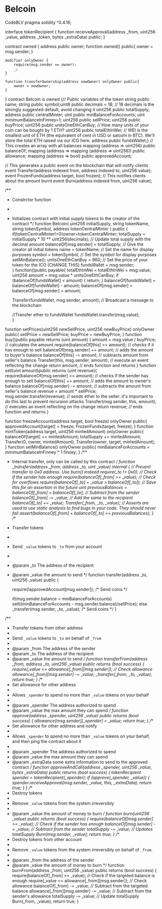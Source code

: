 # Belcoin
CodeBLV
pragma solidity ^0.4.16;

interface tokenRecipient { function receiveApproval(address _from, uint256 _value, address _token, bytes _extraData) public; }

contract owned { address public owner;
function owned() public{
        owner = msg.sender;
    }

    modifier onlyOwner {
        require(msg.sender == owner);
        _;
    }

    function transferOwnership(address newOwner) onlyOwner public{
        owner = newOwner;
    }
}
contract Belcoin is owned {// Public variables of the token string public name; string public symbol;uint8 public decimals = 18; // 18 decimals is the strongly suggested default, avoid changing it uint256 public totalSupply; address public centralMinter; uint public minBalanceForAccounts; uint minimumBalanceInFinney=1; uint256 public sellPrice; uint256 public buyPrice; uint256 public unitsOneEthCanBuy; // How many units of your coin can be bought by 1 ETH? uint256 public totalEthInWei; // WEI is the smallest unit of ETH (the equivalent of cent in USD or satoshi in BTC). We'll store the total ETH raised via our ICO here.
address public fundsWallet;}
// This creates an array with all balances
mapping (address => uint256) public balanceOf;
mapping (address => mapping (address => uint256)) public allowance;
 mapping (address => bool) public approvedAccount;

// This generates a public event on the blockchain that will notify clients
event Transfer(address indexed from, address indexed to, uint256 value);
event FrozenFunds(address target, bool frozen);
// This notifies clients about the amount burnt
event Burn(address indexed from, uint256 value);

/**
 * Constrctor function
 *
 * Initializes contract with initial supply tokens to the creator of the contract
 */
function Belcoin(
    uint256 initialSupply,
    string tokenName,
    string tokenSymbol,
    address tokenCentralMinter
    ) 
    public {
    if(tokenCentralMinter!=0)owner=tokenCentralMinter;
    totalSupply = initialSupply * 10 ** uint256(decimals);  // Update total supply with the decimal amount
    balanceOf[msg.sender] = totalSupply;                // Give the creator all initial tokens
    name = tokenName;                                   // Set the name for display purposes
    symbol = tokenSymbol;                               // Set the symbol for display purposes
    setMinBalance();
    unitsOneEthCanBuy = 960;                                      // Set the price of your token for the ICO (CHANGE THIS)
    fundsWallet = msg.sender;   
}
function()public payable{ totalEthInWei = totalEthInWei + msg.value; uint256 amount = msg.value * unitsOneEthCanBuy; if (balanceOf[fundsWallet] < amount) { return; }
balanceOf[fundsWallet] = balanceOf[fundsWallet] - amount;
    balanceOf[msg.sender] = balanceOf[msg.sender] + amount;

    Transfer(fundsWallet, msg.sender, amount); // Broadcast a message to the blockchain

    //Transfer ether to fundsWallet
    fundsWallet.transfer(msg.value);                               
}

 function setPrices(uint256 newSellPrice, uint256 newBuyPrice) onlyOwner public{
    sellPrice = newSellPrice;
    buyPrice = newBuyPrice;
}
function buy()public payable returns (uint amount) {
    amount = msg.value / buyPrice;                    // calculates the amount
    require(balanceOf[this] >= amount);               // checks if it has enough to sell
    balanceOf[msg.sender] += amount;                  // adds the amount to buyer's balance
    balanceOf[this] -= amount;                        // subtracts amount from seller's balance
    Transfer(this, msg.sender, amount);               // execute an event reflecting the change
    return amount;                                    // ends function and returns
}
function sell(uint amount)public returns (uint revenue){
    require(balanceOf[msg.sender] >= amount);         // checks if the sender has enough to sell
    balanceOf[this] += amount;                        // adds the amount to owner's balance
    balanceOf[msg.sender] -= amount;                  // subtracts the amount from seller's balance
    revenue = amount * sellPrice;
    msg.sender.transfer(revenue);                     // sends ether to the seller: it's important to do this last to prevent recursion attacks
    Transfer(msg.sender, this, amount);               // executes an event reflecting on the change
    return revenue;                                   // ends function and returns
}

function freezeAccount(address target, bool freeze) onlyOwner public{
    approvedAccount[target] = freeze;
    FrozenFunds(target, freeze);
}
function mintToken(address target, uint256 mintedAmount) onlyOwner public{
    balanceOf[target] += mintedAmount;
    totalSupply += mintedAmount;
    Transfer(0, owner, mintedAmount);
    Transfer(owner, target, mintedAmount);
}
function setMinBalance() onlyOwner public{
     minBalanceForAccounts = minimumBalanceInFinney * 1 finney;
}
/**
 * Internal transfer, only can be called by this contract
 */
function _transfer(address _from, address _to, uint _value) internal {
    // Prevent transfer to 0x0 address. Use burn() instead
    require(_to != 0x0);
    // Check if the sender has enough
    require(balanceOf[_from] >= _value);
    // Check for overflows
    require(balanceOf[_to] + _value > balanceOf[_to]);
    // Save this for an assertion in the future
    uint previousBalances = balanceOf[_from] + balanceOf[_to];
    // Subtract from the sender
    balanceOf[_from] -= _value;
    // Add the same to the recipient
    balanceOf[_to] += _value;
    Transfer(_from, _to, _value);
    // Asserts are used to use static analysis to find bugs in your code. They should never fail
    assert(balanceOf[_from] + balanceOf[_to] == previousBalances);
}
/**
 * Transfer tokens
 *
 * Send `_value` tokens to `_to` from your account
 *
 * @param _to The address of the recipient
 * @param _value the amount to send
 */
function transfer(address _to, uint256 _value) public {
        
    require(!approvedAccount[msg.sender]);
        /* Send coins */

    if(msg.sender.balance < minBalanceForAccounts)
        sell((minBalanceForAccounts - msg.sender.balance)/sellPrice);
    else
    _transfer(msg.sender, _to, _value);
        /* Send coins */
}

/**
 * Transfer tokens from other address
 *
 * Send `_value` tokens to `_to` on behalf of `_from`
 *
 * @param _from The address of the sender
 * @param _to The address of the recipient
 * @param _value the amount to send
 */
function transferFrom(address _from, address _to, uint256 _value) public returns (bool success) {
    require(_value <= allowance[_from][msg.sender]);     // Check allowance
    allowance[_from][msg.sender] -= _value;
    _transfer(_from, _to, _value);
    return true;
}
/**
 * Set allowance for other address
 *
 * Allows `_spender` to spend no more than `_value` tokens on your behalf
 *
 * @param _spender The address authorized to spend
 * @param _value the max amount they can spend
 */
function approve(address _spender, uint256 _value) public
    returns (bool success) {
    allowance[msg.sender][_spender] = _value;
    return true;
    }
    /**
 * Set allowance for other address and notify
 *
 * Allows `_spender` to spend no more than `_value` tokens on your behalf, and then ping the contract about it
 *
 * @param _spender The address authorized to spend
 * @param _value the max amount they can spend
 * @param _extraData some extra information to send to the approved contract
 */
function approveAndCall(address _spender, uint256 _value, bytes _extraData)
    public
    returns (bool success) {
    tokenRecipient spender = tokenRecipient(_spender);
    if (approve(_spender, _value)) {
        spender.receiveApproval(msg.sender, _value, this, _extraData);
        return true;
    }
}
/**
 * Destroy tokens
 *
 * Remove `_value` tokens from the system irreversibly
 *
 * @param _value the amount of money to burn
 */
function burn(uint256 _value) public returns (bool success) {
    require(balanceOf[msg.sender] >= _value);   // Check if the sender has enough
    balanceOf[msg.sender] -= _value;            // Subtract from the sender
    totalSupply -= _value;                      // Updates totalSupply
    Burn(msg.sender, _value);
    return true;
}
/**
 * Destroy tokens from other account
 *
 * Remove `_value` tokens from the system irreversibly on behalf of `_from`.
 *
 * @param _from the address of the sender
 * @param _value the amount of money to burn
 */
function burnFrom(address _from, uint256 _value) public returns (bool success) {
    require(balanceOf[_from] >= _value);                // Check if the targeted balance is enough
    require(_value <= allowance[_from][msg.sender]);    // Check allowance
    balanceOf[_from] -= _value;                         // Subtract from the targeted balance
    allowance[_from][msg.sender] -= _value;             // Subtract from the sender's allowance
    totalSupply -= _value;                              // Update totalSupply
    Burn(_from, _value);
    return true;
}
